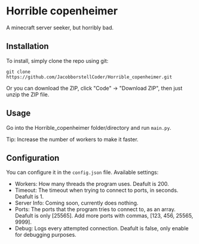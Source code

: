 # Horrible copenheimer
A minecraft server seeker, but horribly bad.

## Installation
To install, simply clone the repo using git:

`git clone https://github.com/JacobborstellCoder/Horrible_copenheimer.git`

Or you can download the ZIP, click "Code" -> "Download ZIP", then just unzip the ZIP file.

## Usage
Go into the Horrible_copenheimer folder/directory and run `main.py`.

Tip: Increase the number of workers to make it faster.

## Configuration
You can configure it in the `config.json` file.
Available settings:
 - Workers: How many threads the program uses. Deafult is 200.
 - Timeout: The timeout when trying to connect to ports, in seconds. Deafult is 1.
 - Server Info: Coming soon, currently does nothing.
 - Ports: The ports that the program tries to connect to, as an array. Deafult is only [25565]. Add more ports with commas, [123, 456, 25565, 9999].
 - Debug: Logs every attempted connection. Deafult is false, only enable for debugging purposes.
